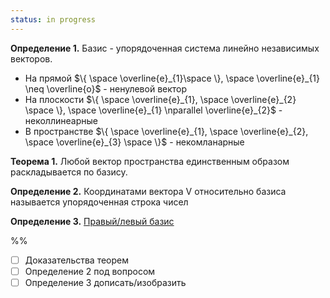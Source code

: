 ```yaml
---
status: in progress
---
```


**Определение 1.** Базис - упорядоченная система линейно независимых векторов.
- На прямой $\{ \space \overline{e}_{1}\space \}, \space \overline{e}_{1} \neq \overline{o}$ - ненулевой вектор
- На плоскости $\{ \space \overline{e}_{1}, \space \overline{e}_{2} \space \}, \space \overline{e}_{1} \nparallel \overline{e}_{2}$ - неколлинеарные
- В пространстве $\{ \space \overline{e}_{1}, \space \overline{e}_{2}, \space \overline{e}_{3} \space \}$ - некомланарные

**Теорема 1.** Любой вектор пространства единственным образом раскладывается по базису.

**Определение 2.** Координатами вектора V относительно базиса называется упорядоченная строка чисел

**Определение 3.**
[Правый/левый базис](https://e.vyatsu.ru/pluginfile.php/462448/mod_resource/content/2/%D0%A2%D0%B5%D0%BC%D0%B0%202.1%20%D0%A1%D0%BF%D1%80%D0%B0%D0%B2%D0%BE%D1%87%D0%BD%D0%B8%D0%BA%20%28%D0%92%D0%B5%D0%BA%D1%82%D0%BE%D1%80%D0%BD%D0%BE%D0%B5%20%D0%BF%D1%80%D0%BE%D0%B8%D0%B7%D0%B2%D0%B5%D0%B4%D0%B5%D0%BD%D0%B8%D0%B5%29.pdf)

%%
- [ ] Доказательства теорем
- [ ] Определение 2 под вопросом
- [ ] Определение 3 дописать/изобразить